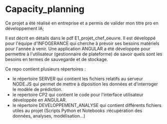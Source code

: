 # Capacity_planning
Ce projet a été réalisé en entreprise et a permis de valider mon titre pro en développement IA;

Il est décrit en détails dans le pdf E1_projet_chef_oeuvre. Il est développé pour l'équipe d'INFOGERANCE qui cherche à prévoir ses besoins matériels pour l'année à venir.
Une application ANGULAR a été développée pour permettre à l'utilisateur (gestionnaire de plateforme) de savoir quels sont les besoins en termes de sauvegarde et de stockage.

Ce repo contient plusieurs répertoires :
  - le répertoire SERVER qui contient les fichiers relatifs au serveur NODE.JS qui permet de mettre à diposition les données et d'interroger le modèle de prédiction.
  - le repertoire CP2 qui contient le code pour l'interface utilisateur développée en ANGULAR.
  - le répertoire DEVELOPPEMENT_ANALYSE qui contient différents fichiers utiles au projet (Scripts Python et Notebooks :récupération des données, analyses, modélisation...)
